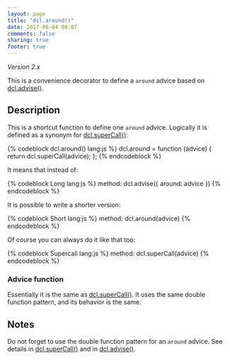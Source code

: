 ```yaml
---
layout: page
title: "dcl.around()"
date: 2017-06-04 00:07
comments: false
sharing: true
footer: true
---
```


*Version 2.x*

This is a convenience decorator to define a `around` advice based on [dcl.advise()](/2.x/docs/dcl_js/advise/).

## Description

This is a shortcut function to define one `around` advice. Logically it is defined as a synonym for
[dcl.superCall()](/2.x/docs/dcl_js/supercall/):

{% codeblock dcl.around() lang:js %}
dcl.around = function (advice) {
  return dcl.superCall(advice);
};
{% endcodeblock %}

It means that instead of:

{% codeblock Long lang:js %}
method: dcl.advise({
  around: advice
})
{% endcodeblock %}

It is possible to write a shorter version:

{% codeblock Short lang:js %}
method: dcl.around(advice)
{% endcodeblock %}

Of course you can always do it like that too:

{% codeblock Supercall lang:js %}
method: dcl.superCall(advice)
{% endcodeblock %}

### Advice function

Essentially it is the same as [dcl.superCall()](/2.x/docs/dcl_js/supercall/). It uses the same double function pattern,
and its behavior is the same.

## Notes

Do not forget to use the double function pattern for an `around` advice. See details in
[dcl.superCall()](/2.x/docs/dcl_js/supercall/) and in [dcl.advise()](/2.x/docs/dcl_js/advise/).
